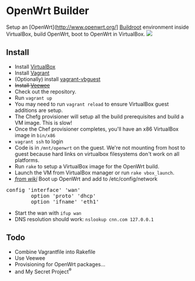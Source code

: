 # OpenWrt Builder

Setup an [OpenWrt](http://www.openwrt.org/] [Buildroot](http://wiki.openwrt.org/doc/howto/buildroot.exigence) environment inside VirtualBox, build OpenWrt, boot to OpenWrt in VirtualBox.
<img src="http://i.imgur.com/HL4qt.png">

## Install

* Install [VirtualBox](https://www.virtualbox.org)
* Install [Vagrant](http://vagrantup.com/)
* (Optionally) install [vagrant-vbguest](https://github.com/dotless-de/vagrant-vbguest)
* ~~Install [Veewee](https://github.com/jedi4ever/veewee)~~
* Check out the repository.
* Run `vagrant up`
* You may need to run `vagrant reload` to ensure VirtualBox guest additions are setup.
* The Chefg provisioner will setup all the build prerequisites and build a VM image. This is slow!
* Once the Chef provisioner completes, you'll have an x86 VirtualBox image in `bin/x86`
* `vagrant ssh` to login
* Code is in `/mnt/openwrt` on the guest. We're not mounting from host to guest because hard links on virtualbox filesystems don't work on all platforms.
* Run `rake` to setup a VirtualBox image for the OpenWrt build.
* Launch the VM from VirtualBox manager or run `rake vbox_launch`.
* *[from wiki](http://wiki.openwrt.org/doc/howto/virtualbox#set.up.networking.with.clients)* Boot up OpenWrt and add to /etc/config/network
<pre>
config 'interface' 'wan'
        option 'proto' 'dhcp'
        option 'ifname' 'eth1'
</pre>
* Start the wan with `ifup wan`
* DNS resolution should work: `nslookup cnn.com 127.0.0.1`

## Todo

* Combine Vagrantfile into Rakefile
* Use Veewee
* Provisioning for OpenWrt packages…
* and My Secret Project<sup>®</sup>
